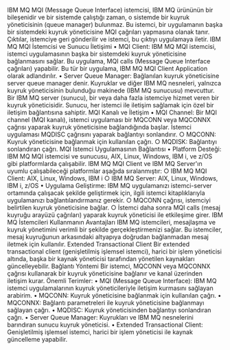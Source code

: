 IBM MQ MQI (Message Queue Interface) istemcisi, IBM MQ ürününün bir bileşenidir ve bir sistemde çalıştığı zaman, o sistemde bir kuyruk yöneticisinin (queue manager) bulunmaz. Bu istemci, bir uygulamanın başka bir sistemdeki kuyruk yöneticisine MQI çağrıları yapmasına olanak tanır. Çıktılar, istemciye geri gönderilir ve istemci, bu çıktıyı uygulamaya iletir.
IBM MQ MQI İstemcisi ve Sunucu İletişimi
	• MQI Client: IBM MQ MQI istemcisi, istemci uygulamasının başka bir sistemdeki kuyruk yöneticisine bağlanmasını sağlar. Bu uygulama, MQI calls (Message Queue Interface çağrıları) yapabilir. Bu tür bir uygulama, IBM MQ MQI Client Application olarak adlandırılır.
	• Server Queue Manager: Bağlanılan kuyruk yöneticisine server queue manager denir. Kuyruklar ve diğer IBM MQ nesneleri, yalnızca kuyruk yöneticisinin bulunduğu makinede (IBM MQ sunucusu) mevcuttur.
Bir IBM MQ server (sunucu), bir veya daha fazla istemciye hizmet veren bir kuyruk yöneticisidir. Sunucu, her istemci ile iletişim sağlamak için özel bir iletişim bağlantısına sahiptir.
MQI Kanalı ve İletişim
	• MQI Channel: Bir MQI channel (MQI kanalı), istemci uygulaması bir MQCONN veya MQCONNX çağrısı yaparak kuyruk yöneticisine bağlandığında başlar. İstemci uygulaması MQDISC çağrısını yaparak bağlantıyı sonlandırır.
		○ MQCONN: Kuyruk yöneticisine bağlanmak için kullanılan çağrı.
		○ MQDISK: Bağlantıyı sonlandıran çağrı.
MQI İstemci Uygulamasının Bağlantısı
	• Platform Desteği: IBM MQ MQI istemcisi ve sunucusu, AIX, Linux, Windows, IBM i, ve z/OS gibi platformlarda çalışabilir.IBM MQ MQI Client ve IBM MQ Server'ın uyumlu çalışabileceği platformlar aşağıda sıralanmıştır:
		○ IBM MQ MQI Client: AIX, Linux, Windows, IBM i
		○ IBM MQ Server: AIX, Linux, Windows, IBM i, z/OS
	• Uygulama Geliştirme: IBM MQ uygulamanızı istemci-server ortamında çalışacak şekilde geliştirmek için, ilgili istemci kitaplıklarıyla uygulamanızı bağlantılandırmanız gerekir.
		○ MQCONN çağrısı, istemciyi belirtilen kuyruk yöneticisine bağlar.
		○ İstemci daha sonra MQI calls (mesaj kuyruğu arayüzü çağrıları) yaparak kuyruk yöneticisi ile etkileşime girer.
IBM MQ İstemcileri Kullanmanın Avantajları
IBM MQ istemcileri, mesajlaşma ve kuyruk yönetimini verimli bir şekilde gerçekleştirmenizi sağlar. Bu istemciler, mesaj kuyruğunun arkasındaki altyapıya doğrudan bağlanmadan mesaj iletmek için kullanılır.
Extended Transactional Client
Bir extended transactional client (genişletilmiş işlemsel istemci), harici bir işlem yöneticisi altında, başka bir kaynak yöneticisi tarafından yönetilen kaynakları güncelleyebilir.
Bağlantı Yöntemi
Bir istemci, MQCONN veya MQCONNX çağrısı kullanarak bir kuyruk yöneticisine bağlanır ve kanal üzerinden iletişim kurar.
Önemli Terimler:
	• MQI (Message Queue Interface): IBM MQ istemci uygulamalarının kuyruk yöneticileriyle iletişim kurmasını sağlayan arabirim.
	• MQCONN: Kuyruk yöneticisine bağlanmak için kullanılan çağrı.
	• MQCONNX: Bağlantı parametreleri ile kuyruk yöneticisine bağlanmayı sağlayan çağrı.
	• MQDISC: Kuyruk yöneticisinden bağlantıyı sonlandıran çağrı.
	• Server Queue Manager: Kuyrukları ve IBM MQ nesnelerini barındıran sunucu kuyruk yöneticisi.
	• Extended Transactional Client: Genişletilmiş işlemsel istemci, harici bir işlem yöneticisi ile kaynak güncelleme yapabilir.
